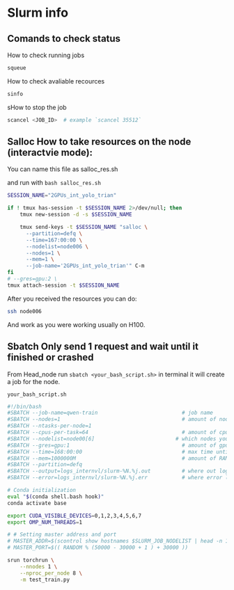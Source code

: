 # Slurm info


## Comands to check status

How to check running jobs

```bash
squeue 
```

How to check avaliable recources

```bash
sinfo 
```

sHow to stop the job

```bash
scancel <JOB_ID>  # example `scancel 35512`
```


## **Salloc** How to take resources on the node (interactvie mode):

You can name this file as salloc_res.sh 

and run with `bash salloc_res.sh`

```bash
SESSION_NAME="2GPUs_int_yolo_trian"

if ! tmux has-session -t $SESSION_NAME 2>/dev/null; then
    tmux new-session -d -s $SESSION_NAME

    tmux send-keys -t $SESSION_NAME "salloc \
      --partition=defq \
      --time=167:00:00 \
      --nodelist=node006 \
      --nodes=1 \
      --mem=1 \
      --job-name='2GPUs_int_yolo_trian'" C-m
fi
# --gres=gpu:2 \
tmux attach-session -t $SESSION_NAME
```

After you received the resources you can do:

```bash
ssh node006
```

And work as you were working usually on H100.


## **Sbatch** Only send 1 request and wait until it finished or crashed

From Head_node run `sbatch <your_bash_script.sh>` in terminal it will create a job for the node.

`your_bash_script.sh`
```bash
#!/bin/bash
#SBATCH --job-name=qwen-train                           # job name
#SBATCH --nodes=1                                       # amount of nodes to take
#SBATCH --ntasks-per-node=1 
#SBATCH --cpus-per-task=64                              # amount of cpus to take
#SBATCH --nodelist=node00[6]                          # which nodes you want to take
#SBATCH --gres=gpu:1                                    # amount of gpus to take
#SBATCH --time=168:00:00                                # max time until job
#SBATCH --mem=1000000M                                  # amount of RAM to take
#SBATCH --partition=defq
#SBATCH --output=logs_internvl/slurm-%N.%j.out          # where out logs will be writen
#SBATCH --error=logs_internvl/slurm-%N.%j.err           # where error logs will be writen

# Conda initialization
eval "$(conda shell.bash hook)"
conda activate base

export CUDA_VISIBLE_DEVICES=0,1,2,3,4,5,6,7
export OMP_NUM_THREADS=1

# # Setting master address and port
# MASTER_ADDR=$(scontrol show hostnames $SLURM_JOB_NODELIST | head -n 1)
# MASTER_PORT=$(( RANDOM % (50000 - 30000 + 1 ) + 30000 ))

srun torchrun \
    --nnodes 1 \
    --nproc_per_node 8 \
    -m test_train.py
```